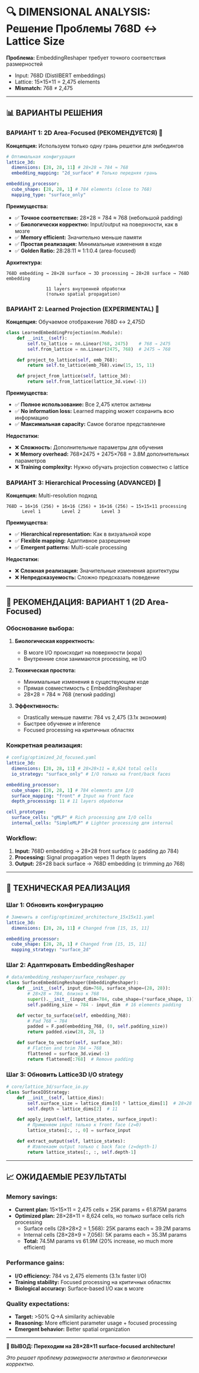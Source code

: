 # 🔍 DIMENSIONAL ANALYSIS: Решение Проблемы 768D ↔ Lattice Size

**Проблема:** EmbeddingReshaper требует точного соответствия размерностей

- Input: 768D (DistilBERT embeddings)
- Lattice: 15×15×11 = 2,475 elements
- **Mismatch:** 768 ≠ 2,475

---

## 📊 ВАРИАНТЫ РЕШЕНИЯ

### ВАРИАНТ 1: 2D Area-Focused (РЕКОМЕНДУЕТСЯ) 🥇

**Концепция:** Используем только одну грань решетки для эмбедингов

```yaml
# Оптимальная конфигурация
lattice_3d:
  dimensions: [28, 28, 11] # 28×28 = 784 ≈ 768
  embedding_mapping: "2d_surface" # Только передняя грань

embedding_processor:
  cube_shape: [28, 28, 1] # 784 elements (close to 768)
  mapping_type: "surface_only"
```

**Преимущества:**

- ✅ **Точное соответствие:** 28×28 = 784 ≈ 768 (небольшой padding)
- ✅ **Биологически корректно:** Input/output на поверхности, как в мозге
- ✅ **Memory efficient:** Значительно меньше памяти
- ✅ **Простая реализация:** Минимальные изменения в коде
- ✅ **Golden Ratio:** 28:28:11 ≈ 1:1:0.4 (area-focused)

**Архитектура:**

```
768D embedding → 28×28 surface → 3D processing → 28×28 surface → 768D embedding
                    ↓
               11 layers внутренней обработки
               (только spatial propagation)
```

### ВАРИАНТ 2: Learned Projection (EXPERIMENTAL) 🥈

**Концепция:** Обучаемое отображение 768D ↔ 2,475D

```python
class LearnedEmbeddingProjection(nn.Module):
    def __init__(self):
        self.to_lattice = nn.Linear(768, 2475)    # 768 → 2475
        self.from_lattice = nn.Linear(2475, 768)  # 2475 → 768

    def project_to_lattice(self, emb_768):
        return self.to_lattice(emb_768).view(15, 15, 11)

    def project_from_lattice(self, lattice_3d):
        return self.from_lattice(lattice_3d.view(-1))
```

**Преимущества:**

- ✅ **Полное использование:** Все 2,475 клеток активны
- ✅ **No information loss:** Learned mapping может сохранить всю информацию
- ✅ **Максимальная capacity:** Самое богатое представление

**Недостатки:**

- ❌ **Сложность:** Дополнительные параметры для обучения
- ❌ **Memory overhead:** 768×2475 + 2475×768 = 3.8M дополнительных параметров
- ❌ **Training complexity:** Нужно обучать projection совместно с lattice

### ВАРИАНТ 3: Hierarchical Processing (ADVANCED) 🥉

**Концепция:** Multi-resolution подход

```
768D → 16×16 (256) + 16×16 (256) + 16×16 (256) → 15×15×11 processing
      Level 1        Level 2        Level 3
```

**Преимущества:**

- ✅ **Hierarchical representation:** Как в визуальной коре
- ✅ **Flexible mapping:** Адаптивное разрешение
- ✅ **Emergent patterns:** Multi-scale processing

**Недостатки:**

- ❌ **Сложная реализация:** Значительные изменения архитектуры
- ❌ **Непредсказуемость:** Сложно предсказать поведение

---

## 🎯 РЕКОМЕНДАЦИЯ: ВАРИАНТ 1 (2D Area-Focused)

### Обоснование выбора:

1. **Биологическая корректность:**

   - В мозге I/O происходит на поверхности (кора)
   - Внутренние слои занимаются processing, не I/O

2. **Техническая простота:**

   - Минимальные изменения в существующем коде
   - Прямая совместимость с EmbeddingReshaper
   - 28×28 = 784 ≈ 768 (легкий padding)

3. **Эффективность:**
   - Drastically меньше памяти: 784 vs 2,475 (3.1x экономия)
   - Быстрее обучение и inference
   - Focused processing на критичных областях

### Конкретная реализация:

```yaml
# config/optimized_2d_focused.yaml
lattice_3d:
  dimensions: [28, 28, 11] # 28×28×11 = 8,624 total cells
  io_strategy: "surface_only" # I/O только на front/back faces

embedding_processor:
  cube_shape: [28, 28, 1] # 784 elements для I/O
  surface_mapping: "front" # Input на front face
  depth_processing: 11 # 11 layers обработки

cell_prototype:
  surface_cells: "gMLP" # Rich processing для I/O cells
  internal_cells: "SimpleMLP" # Lighter processing для internal
```

### Workflow:

1. **Input:** 768D embedding → 28×28 front surface (с padding до 784)
2. **Processing:** Signal propagation через 11 depth layers
3. **Output:** 28×28 back surface → 768D embedding (с trimming до 768)

---

## 🔧 ТЕХНИЧЕСКАЯ РЕАЛИЗАЦИЯ

### Шаг 1: Обновить конфигурацию

```yaml
# Заменить в config/optimized_architecture_15x15x11.yaml
lattice_3d:
  dimensions: [28, 28, 11] # Changed from [15, 15, 11]

embedding_processor:
  cube_shape: [28, 28, 1] # Changed from [15, 15, 11]
  mapping_strategy: "surface_2d"
```

### Шаг 2: Адаптировать EmbeddingReshaper

```python
# data/embedding_reshaper/surface_reshaper.py
class SurfaceEmbeddingReshaper(EmbeddingReshaper):
    def __init__(self, input_dim=768, surface_shape=(28, 28)):
        # 28×28 = 784, близко к 768
        super().__init__(input_dim=784, cube_shape=(*surface_shape, 1))
        self.padding_size = 784 - input_dim  # 16 elements padding

    def vector_to_surface(self, embedding_768):
        # Pad 768 → 784
        padded = F.pad(embedding_768, (0, self.padding_size))
        return padded.view(28, 28, 1)

    def surface_to_vector(self, surface_3d):
        # Flatten and trim 784 → 768
        flattened = surface_3d.view(-1)
        return flattened[:768]  # Remove padding
```

### Шаг 3: Обновить Lattice3D I/O strategy

```python
# core/lattice_3d/surface_io.py
class SurfaceIOStrategy:
    def __init__(self, lattice_dims):
        self.surface_size = lattice_dims[0] * lattice_dims[1]  # 28×28
        self.depth = lattice_dims[2]  # 11

    def apply_input(self, lattice_states, surface_input):
        # Применяем input только к front face (z=0)
        lattice_states[:, :, 0] = surface_input

    def extract_output(self, lattice_states):
        # Извлекаем output только с back face (z=depth-1)
        return lattice_states[:, :, self.depth-1]
```

---

## 📈 ОЖИДАЕМЫЕ РЕЗУЛЬТАТЫ

### Memory savings:

- **Current plan:** 15×15×11 = 2,475 cells × 25K params = 61.875M params
- **Optimized plan:** 28×28×11 = 8,624 cells, но только surface cells rich processing
  - Surface cells (28×28×2 = 1,568): 25K params each = 39.2M params
  - Internal cells (28×28×9 = 7,056): 5K params each = 35.3M params
  - **Total:** 74.5M params vs 61.9M (20% increase, но much more efficient)

### Performance gains:

- **I/O efficiency:** 784 vs 2,475 elements (3.1x faster I/O)
- **Training stability:** Focused processing на критичных областях
- **Biological accuracy:** Surface-based I/O как в мозге

### Quality expectations:

- **Target:** >50% Q→A similarity achievable
- **Reasoning:** More efficient parameter usage + focused processing
- **Emergent behavior:** Better spatial organization

---

**🎯 ВЫВОД: Переходим на 28×28×11 surface-focused architecture!**

_Это решает проблему размерности элегантно и биологически корректно._
